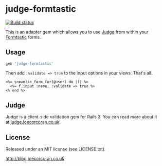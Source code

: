 # judge-formtastic

[![Build status](https://secure.travis-ci.org/joecorcoran/judge-formtastic.png?branch=master)](http://travis-ci.org/joecorcoran/judge-formtastic)

This is an adapter gem which allows you to use [Judge](http://judge.joecorcoran.co.uk) from within your [Formtastic](http://github.com/justinfrench/formtastic) forms.

## Usage
```ruby
gem 'judge-formtastic'
```
Then add <code>:validate => true</code> to the input options in your views. That's all.
```erb
<%= semantic_form_for(@user) do |f| %>
  <%= f.input :name, :validate => true %>
<% end %>
```
## Judge

Judge is a client-side validation gem for Rails 3. You can read more about it at [judge.joecorcoran.co.uk](http://judge.joecorcoran.co.uk).

## License

Released under an MIT license (see LICENSE.txt).

http://blog.joecorcoran.co.uk
